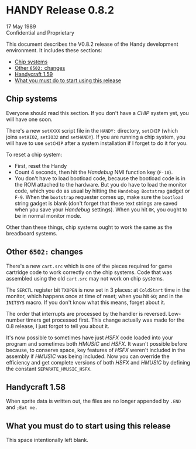 # HANDY Release 0.8.2

17 May 1989  
Confidential and Proprietary

This document describes the V0.8.2 release of the Handy development environment. It includes these sections:

- [Chip systems](#chip-systems)
- [Other `6502:` changes](#other-6502-changes)
- [Handycraft 1.59](#handycraft-158)
- [What you must do to start using this release](#what-you-must-do-to-start-using-this-release)

## Chip systems

Everyone should read this section. If you don't have a *CHIP* system yet, you will have one soon.

There's a new `setXXXX` script file in the `HANDY:` directory, `setCHIP` (which joins `setAIO2`, `setIO32` and `setHANDY`). If you are running a chip system, you will have to use `setCHIP` after a system installation if I forget to do it for you.

To reset a chip system:

- First, reset the Handy
- Count 4 seconds, then hit the *Handebug* NMI function key (`F-10`).
- You don't have to load bootload code, because the bootload code is in the ROM attached to the hardware. But you do have to load the monitor code, which you do as usual by hitting the `Handebug Bootstrap` gadget or `F-9`. When the `bootstrap` requester comes up, make sure the `bootload` string gadget is blank (don't forget that these text strings are saved when you save your *Handebug* settings). When you hit `OK`, you ought to be in normal monitor mode.

Other than these things, chip systems ought to work the same as the breadboard systems.

## Other `6502:` changes

There's a new `cart.src` which is one of the pieces required for game cartridge code to work correctly on the chip systems. Code that was assembled using the old `cart.src` may not work on chip systems.

The `SERCTL` register bit `TXOPEN` is now set in 3 places: at `ColdStart` time in the monitor, which happens once at time of reset; when you hit `GO`; and in the `INITSYS` macro. If you don't know what this means, forget about it.

The order that interrupts are processed by the handler is reversed. Low-number timers get processed first. This change actually was made for the 0.8 release, I just forgot to tell you about it.

It's now possible to sometimes have just *HSFX* code loaded into your program and sometimes both *HMUSIC* and *HSFX*. It wasn't possible before because, to conserve space, key features of *HSFX* weren't included in the assembly if *HMUSIC* was being included. Now you can override the efficiency and get complete versions of both *HSFX* and *HMUSIC* by defining the constant `SEPARATE_HMUSIC_HSFX`.

## Handycraft 1.58

When sprite data is written out, the files are no longer appended by `.END` and `;Eat me.`

## What you must do to start using this release

This space intentionally left blank.

